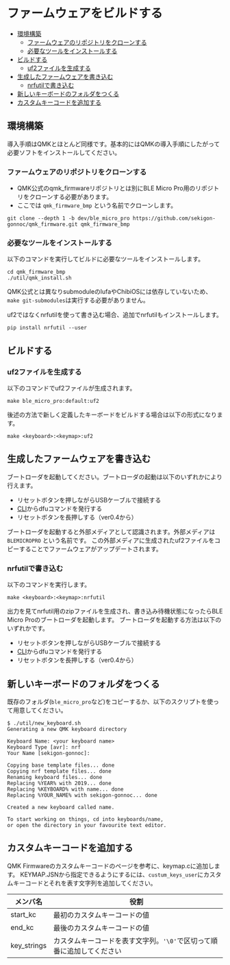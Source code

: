 # ファームウェアをビルドする

- [環境構築](#環境構築)
  - [ファームウェアのリポジトリをクローンする](#ファームウェアのリポジトリをクローンする)
  - [必要なツールをインストールする](#必要なツールをインストールする)
- [ビルドする](#ビルドする)
  - [uf2ファイルを生成する](#uf2ファイルを生成する)
- [生成したファームウェアを書き込む](#生成したファームウェアを書き込む)
  - [nrfutilで書き込む](#nrfutilで書き込む)
- [新しいキーボードのフォルダをつくる](#新しいキーボードのフォルダをつくる)
- [カスタムキーコードを追加する](#カスタムキーコードを追加する)

## 環境構築

導入手順はQMKとほとんど同様です。基本的にはQMKの導入手順にしたがって必要ソフトをインストールしてください。


### ファームウェアのリポジトリをクローンする

- QMK公式のqmk_firmwareリポジトリとは別にBLE Micro Pro用のリポジトリをクローンする必要があります。
- ここでは `qmk_firmware_bmp` という名前でクローンします。

``` 
git clone --depth 1 -b dev/ble_micro_pro https://github.com/sekigon-gonnoc/qmk_firmware.git qmk_firmware_bmp
```

### 必要なツールをインストールする

以下のコマンドを実行してビルドに必要なツールをインストールします。

```
cd qmk_firmware_bmp
./util/qmk_install.sh
```

QMK公式とは異なりsubmoduleのlufaやChibiOSには依存していないため、`make git-submodules`は実行する必要がありません。

uf2ではなくnrfutilを使って書き込む場合、追加でnrfutilもインストールします。
```
pip install nrfutil --user
```

## ビルドする

### uf2ファイルを生成する

以下のコマンドでuf2ファイルが生成されます。

```
make ble_micro_pro:default:uf2
```

後述の方法で新しく定義したキーボードをビルドする場合は以下の形式になります。

```
make <keyboard>:<keymap>:uf2
```

## 生成したファームウェアを書き込む

ブートローダを起動してください。ブートローダの起動は以下のいずれかにより行えます。

- リセットボタンを押しながらUSBケーブルで接続する
- [CLI](cli.md)からdfuコマンドを発行する
- リセットボタンを長押しする（ver0.4から）

ブートローダを起動すると外部メディアとして認識されます。外部メディアは `BLEMICROPRO` という名前です。
この外部メディアに生成されたuf2ファイルをコピーすることでファームウェアがアップデートされます。

### nrfutilで書き込む

以下のコマンドを実行します。

```
make <keyboard>:<keymap>:nrfutil
```

出力を見てnrfutil用のzipファイルを生成され、書き込み待機状態になったらBLE Micro Proのブートローダを起動します。
ブートローダを起動する方法は以下のいずれかです。

- リセットボタンを押しながらUSBケーブルで接続する
- [CLI](cli.md)からdfuコマンドを発行する
- リセットボタンを長押しする（ver0.4から）


## 新しいキーボードのフォルダをつくる

既存のフォルダ(`ble_micro_pro`など)をコピーするか、以下のスクリプトを使って用意してください。

```
$ ./util/new_keyboard.sh
Generating a new QMK keyboard directory

Keyboard Name: <your keyboard name>
Keyboard Type [avr]: nrf
Your Name [sekigon-gonnoc]: 

Copying base template files... done
Copying nrf template files... done
Renaming keyboard files... done
Replacing %YEAR% with 2019... done
Replacing %KEYBOARD% with name... done
Replacing %YOUR_NAME% with sekigon-gonnoc... done

Created a new keyboard called name.

To start working on things, cd into keyboards/name,
or open the directory in your favourite text editor.
```

## カスタムキーコードを追加する

QMK Firmwareのカスタムキーコードのページを参考に、keymap.cに追加します。
KEYMAP.JSNから指定できるようにするには、`custum_keys_user`にカスタムキーコードとそれを表す文字列を追加してください。

メンバ名|役割
---|---
start_kc|最初のカスタムキーコードの値
end_kc|最後のカスタムキーコードの値
key_strings|カスタムキーコードを表す文字列。`'\0'`で区切って順番に追加してください
